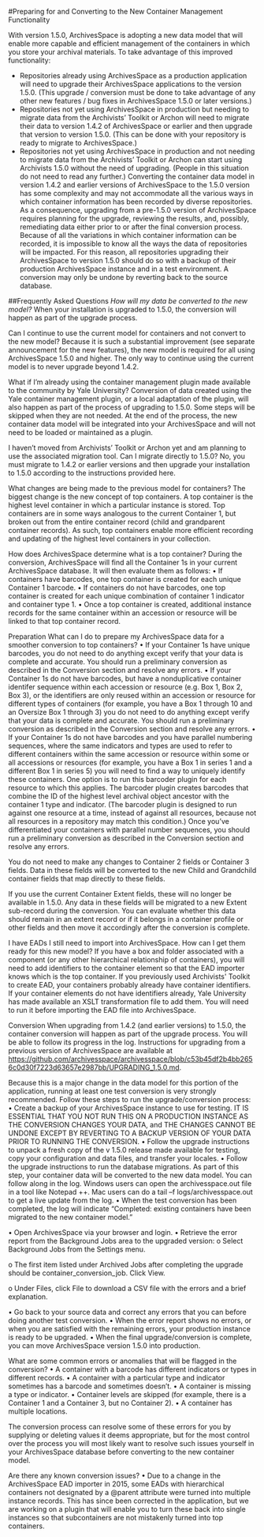 #Preparing for and Converting to the New Container Management Functionality

With version 1.5.0, ArchivesSpace is adopting a new data model that will enable more capable and efficient management of the containers in which you store your archival materials.  To take advantage of this improved functionality:
* Repositories already using ArchivesSpace as a production application will need to upgrade their ArchivesSpace applications to the version 1.5.0.  (This upgrade / conversion must be done to take advantage of any other new features / bug fixes in ArchivesSpace 1.5.0 or later versions.)
* Repositories not yet using ArchivesSpace in production but needing to migrate data from the Archivists’ Toolkit or Archon will need to migrate their data to version 1.4.2 of ArchivesSpace or earlier and then upgrade that version to version 1.5.0.  (This can be done with your repository is ready to migrate to ArchivesSpace.) 
* Repositories not yet using ArchivesSpace in production and not needing to migrate data from the Archivists’ Toolkit or Archon can start using Archivists 1.5.0 without the need of upgrading.  (People in this situation do not need to read any further.)
Converting the container data model in version 1.4.2 and earlier versions of ArchivesSpace to the 1.5.0 version has some complexity and may not accommodate all the various ways in which container information has been recorded by diverse repositories.  As a consequence, upgrading from a pre-1.5.0 version of ArchivesSpace requires planning for the upgrade, reviewing the results, and, possibly, remediating data either prior to or after the final conversion process.  Because of all the variations in which container information can be recorded, it is impossible to know all the ways the data of repositories will be impacted.  For this reason, all repositories upgrading their ArchivesSpace to version 1.5.0 should do so with a backup of their production ArchivesSpace instance and in a test environment. A conversion may only be undone by reverting back to the source database.

##Frequently Asked Questions
*How will my data be converted to the new model?*
When your installation is upgraded to 1.5.0, the conversion will happen as part of the upgrade process.

Can I continue to use the current model for containers and not convert to the new model?
Because it is such a substantial improvement (see separate announcement for the new features), the new model is required for all using ArchivesSpace 1.5.0 and higher. The only way to continue using the current model is to never upgrade beyond 1.4.2.

What if I’m already using the container management plugin made available to the community by Yale University?
Conversion of data created using the Yale container management plugin, or a local adaptation of the plugin, will also happen as part of the process of upgrading to 1.5.0. Some steps will be skipped when they are not needed.  At the end of the process, the new container data model will be integrated into your ArchivesSpace and will not need to be loaded or maintained as a plugin.  

I haven’t moved from Archivists’ Toolkit or Archon yet and am planning to use the associated migration tool. Can I migrate directly to 1.5.0?
No, you must migrate to 1.4.2 or earlier versions and then upgrade your installation to 1.5.0 according to the instructions provided here.

What changes are being made to the previous model for containers?
The biggest change is the new concept of top containers. A top container is the highest level container in which a particular instance is stored. Top containers are in some ways analogous to the current Container 1, but broken out from the entire container record (child and grandparent container records).  As such, top containers enable more efficient recording and updating of the highest level containers in your collection.

How does ArchivesSpace determine what is a top container?
During the conversion, ArchivesSpace will find all the Container 1s in your current ArchivesSpace database. It will then evaluate them as follows:
•	If containers have barcodes, one top container is created for each unique Container 1 barcode.
•	If containers do not have barcodes, one top container is created for each unique combination of container 1 indicator and container type 1.
•	Once a top container is created, additional instance records for the same container within an accession or resource will be linked to that top container record.

Preparation
What can I do to prepare my ArchivesSpace data for a smoother conversion to top containers?
•	If your Container 1s have unique barcodes, you do not need to do anything except verify that your data is complete and accurate. You should run a preliminary conversion as described in the Conversion section and resolve any errors.
•	If your Container 1s do not have barcodes, but have a nonduplicative container identifer sequence within each accession or resource (e.g. Box 1, Box 2, Box 3), or the identifiers are only reused within an accession or resource for different types of containers (for example, you have a Box 1 through 10 and an Oversize Box 1 through 3) you do not need to do anything except verify that your data is complete and accurate. You should run a preliminary conversion as described in the Conversion section and resolve any errors.
•	If your Container 1s do not have barcodes and you have parallel numbering sequences, where the same indicators and types are used to refer to different containers within the same accession or resource within some or all accessions or resources (for example, you have a Box 1 in series 1 and a different Box 1 in series 5) you will need to find a way to uniquely identify these containers. One option is to run this barcoder plugin for each resource to which this applies. The barcoder plugin creates barcodes that combine the ID of the highest level archival object ancestor with the container 1 type and indicator. (The barcoder plugin is designed to run against one resource at a time, instead of against all resources, because not all resources in a repository may match this condition.) Once you’ve differentiated your containers with parallel number sequences, you should run a preliminary conversion as described in the Conversion section and resolve any errors.

You do not need to make any changes to Container 2 fields or Container 3 fields. Data in these fields will be converted to the new Child and Grandchild container fields that map directly to these fields.

If you use the current Container Extent fields, these will no longer be available in 1.5.0. Any data in these fields will be migrated to a new Extent sub-record during the conversion. You can evaluate whether this data should remain in an extent record or if it belongs in a container profile or other fields and then move it accordingly after the conversion is complete.

I have EADs I still need to import into ArchivesSpace. How can I get them ready for this new model?
If you have a box and folder associated with a component (or any other hierarchical relationship of containers), you will need to add identifiers to the container element so that the EAD importer knows which is the top container. If you previously used Archivists' Toolkit to create EAD, your containers probably already have container identifiers. If your container elements do not have identifiers already, Yale University has made available an XSLT transformation file to add them. You will need to run it before importing the EAD file into ArchivesSpace. 

Conversion
When upgrading from 1.4.2 (and earlier versions) to 1.5.0, the container conversion will happen as part of the upgrade process. You will be able to follow its progress in the log. Instructions for upgrading from a previous version of ArchivesSpace are available at https://github.com/archivesspace/archivesspace/blob/c53b45df2b4bb2656c0d30f7223d63657e2987bb/UPGRADING_1.5.0.md. 

Because this is a major change in the data model for this portion of the application, running at least one test conversion is very strongly recommended. Follow these steps to run the upgrade/conversion process:
•	Create a backup of your ArchivesSpace instance to use for testing. IT IS ESSENTIAL THAT YOU NOT RUN THIS ON A PRODUCTION INSTANCE AS THE CONVERSION CHANGES YOUR DATA, and THE CHANGES CANNOT BE UNDONE EXCEPT BY REVERTING TO A BACKUP VERSION OF YOUR DATA PRIOR TO RUNNING THE CONVERSION.
•	Follow the upgrade instructions to unpack a fresh copy of the v 1.5.0 release made available for testing, copy your configuration and data files, and transfer your locales.
•	Follow the upgrade instructions to run the database migrations. As part of this step, your container data will be converted to the new data model. You can follow along in the log. Windows users can open the archivesspace.out file in a tool like Notepad ++. Mac users can do a tail –f logs/archivesspace.out to get a live update from the log.
•	When the test conversion has been completed, the log will indicate “Completed: existing containers have been migrated to the new container model.” 
 
•	Open ArchivesSpace via your browser and login.
•	Retrieve the error report from the Background Jobs area to the upgraded version:
o	Select Background Jobs from the Settings menu.

 

o	The first item listed under Archived Jobs after completing the upgrade should be container_conversion_job. Click View. 

 
o	Under Files, click File to download a CSV file with the errors and a brief explanation.
 
 
•	Go back to your source data and correct any errors that you can before doing another test conversion.
•	When the error report shows no errors, or when you are satisfied with the remaining errors, your production instance is ready to be upgraded.
•	When the final upgrade/conversion is complete, you can move ArchivesSpace version 1.5.0 into production.

What are some common errors or anomalies that will be flagged in the conversion?
•	A container with a barcode has different indicators or types in different records.
•	A container with a particular type and indicator sometimes has a barcode and sometimes doesn’t.
•	A container is missing a type or indicator.
•	Container levels are skipped (for example, there is a Container 1 and a Container 3, but no Container 2).
•	A container has multiple locations.

The conversion process can resolve some of these errors for you by supplying or deleting values it deems appropriate, but for the most control over the process you will most likely want to resolve such issues yourself in your ArchivesSpace database before converting to the new container model.

Are there any known conversion issues?
•	Due to a change in the ArchivesSpace EAD importer in 2015, some EADs with hierarchical containers not designated by a @parent attribute were turned into multiple instance records. This has since been corrected in the application, but we are working on a plugin that will enable you to turn these back into single instances so that subcontainers are not mistakenly turned into top containers.
